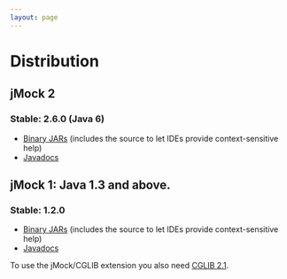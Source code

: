 ```yaml
---
layout: page
---
```

Distribution
============

jMock 2
-------

### Stable: 2.6.0 (Java 6)

-   [Binary JARs](downloads/jmock-2.6.0-jars.zip) (includes the source to let IDEs provide context-sensitive help)
-   [Javadocs](downloads/jmock-2.6.0-javadoc.zip)

jMock 1: Java 1.3 and above.
----------------------------

### Stable: 1.2.0

-   [Binary JARs](downloads/jmock-1.2.0-jars.zip) (includes the source to let IDEs provide context-sensitive help)
-   [Javadocs](downloads/jmock-1.2.0-javadoc.zip)

To use the jMock/CGLIB extension you also need [CGLIB 2.1](http://downloads.sourceforge.net/cglib/cglib-nodep-2.1_3.jar).
